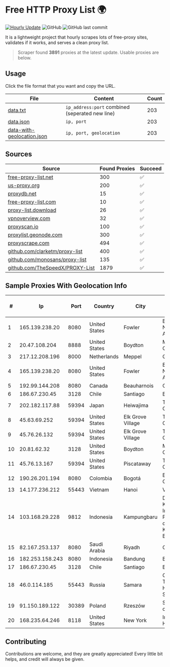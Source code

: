 
# Free HTTP Proxy List 🌍

[![Hourly Update](https://github.com/mertguvencli/http-proxy-list/actions/workflows/main.yml/badge.svg?branch=main)](https://github.com/mertguvencli/http-proxy-list/actions/workflows/main.yml)
![GitHub](https://img.shields.io/github/license/mertguvencli/http-proxy-list)
![GitHub last commit](https://img.shields.io/github/last-commit/mertguvencli/http-proxy-list)

It is a lightweight project that hourly scrapes lots of free-proxy sites, validates if it works, and serves a clean proxy list.


> Scraper found **3891** proxies at the latest update. Usable proxies are below.

## Usage

Click the file format that you want and copy the URL.


|File|Content|Count|
|----|-------|-----|
|[data.txt](https://raw.githubusercontent.com/mertguvencli/http-proxy-list/main/proxy-list/data.txt)|`ip_address:port` combined (seperated new line)|203|
|[data.json](https://raw.githubusercontent.com/mertguvencli/http-proxy-list/main/proxy-list/data.json)|`ip, port`|203|
|[data-with-geolocation.json](https://raw.githubusercontent.com/mertguvencli/http-proxy-list/main/proxy-list/data-with-geolocation.json)|`ip, port, geolocation`|203|

## Sources

|Source|Found Proxies|Succeed|
|------|-------------|-------|
|[free-proxy-list.net](https://free-proxy-list.net)|300|✅|
|[us-proxy.org](https://www.us-proxy.org)|200|✅|
|[proxydb.net](http://proxydb.net)|15|✅|
|[free-proxy-list.com](https://free-proxy-list.com/?page=&port=&type%5B%5D=http&type%5B%5D=https&up_time=0&search=Search)|10|✅|
|[proxy-list.download](https://www.proxy-list.download/HTTP)|26|✅|
|[vpnoverview.com](https://vpnoverview.com/privacy/anonymous-browsing/free-proxy-servers)|32|✅|
|[proxyscan.io](https://www.proxyscan.io)|100|✅|
|[proxylist.geonode.com](https://proxylist.geonode.com/api/proxy-list?limit=300&page=1&sort_by=lastChecked&sort_type=desc&protocols=http,https)|300|✅|
|[proxyscrape.com](https://api.proxyscrape.com/v2/?request=displayproxies&protocol=http&timeout=10000&country=all&ssl=all&anonymity=all)|494|✅|
|[github.com/clarketm/proxy-list](https://raw.githubusercontent.com/clarketm/proxy-list/master/proxy-list-raw.txt)|400|✅|
|[github.com/monosans/proxy-list](https://raw.githubusercontent.com/monosans/proxy-list/main/proxies/http.txt)|135|✅|
|[github.com/TheSpeedX/PROXY-List](https://raw.githubusercontent.com/TheSpeedX/PROXY-List/master/http.txt)|1879|✅|


## Sample Proxies With Geolocation Info

|#|Ip|Port|Country|City|Internet Service Provider|
|-|--|----|-------|----|-------------------------|
|1|165.139.238.20|8080|United States|Fowler|Education Networks of America|
|2|20.47.108.204|8888|United States|Boydton|Microsoft Corporation|
|3|217.12.208.196|8000|Netherlands|Meppel|GREENFLOID|
|4|165.139.238.20|8080|United States|Fowler|Education Networks of America|
|5|192.99.144.208|8080|Canada|Beauharnois|OVH SAS|
|6|186.67.230.45|3128|Chile|Santiago|Entel Chile S.A.|
|7|202.182.117.88|59394|Japan|Heiwajima|The Constant Company|
|8|45.63.69.252|59394|United States|Elk Grove Village|The Constant Company|
|9|45.76.26.132|59394|United States|Elk Grove Village|The Constant Company|
|10|20.81.62.32|3128|United States|Boydton|Microsoft Corporation|
|11|45.76.13.167|59394|United States|Piscataway|The Constant Company|
|12|190.26.201.194|8080|Colombia|Bogotá|ETB - Colombia|
|13|14.177.236.212|55443|Vietnam|Hanoi|VNPT|
|14|103.168.29.228|9812|Indonesia|Kampungbaru|Dinas Komunikasi Informatika Persandian dan Statistik Kabuapten Bueleleng|
|15|82.167.253.137|8080|Saudi Arabia|Riyadh|ORBITNET.KSA|
|16|182.253.158.243|8080|Indonesia|Bandung|BIZNET|
|17|186.67.230.45|3128|Chile|Santiago|Entel Chile S.A.|
|18|46.0.114.185|55443|Russia|Samara|CJSC "ER-Telecom Holding" Samara branch|
|19|91.150.189.122|30389|Poland|Rzeszów|Skyware Sp. z o.o.|
|20|168.235.64.246|8118|United States|New York|InMotion Hosting, Inc.|



## Contributing

Contributions are welcome, and they are greatly appreciated! Every
little bit helps, and credit will always be given.

